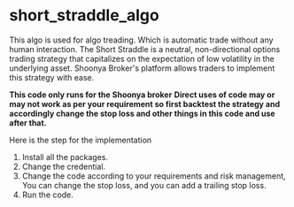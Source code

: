 # short_straddle_algo
This algo is used for algo treading. Which is automatic trade without any human interaction. The Short Straddle is a neutral, non-directional options trading strategy that capitalizes on the expectation of low volatility in the underlying asset. Shoonya Broker's platform allows traders to implement this strategy with ease.

**This code only runs for the Shoonya broker**
**Direct uses of code may or may not work as per your requirement so first backtest the strategy and accordingly change the stop loss and other things in this code and use after that.**

Here is the step for the implementation
1. Install all the packages.
2. Change the credential.
3. Change the code according to your requirements and risk management, You can change the stop loss, and you can add a trailing stop loss.
4. Run the code.
